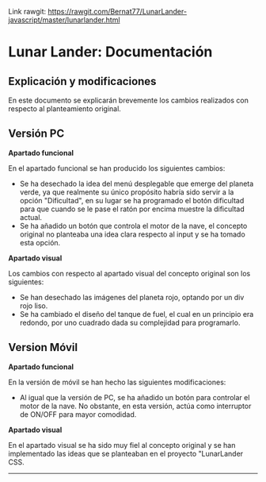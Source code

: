 Link rawgit: https://rawgit.com/Bernat77/LunarLander-javascript/master/lunarlander.html


# Lunar Lander: Documentación

## Explicación y modificaciones

En este documento se explicarán brevemente los cambios realizados con respecto al planteamiento original.

## **Versión PC**

**Apartado funcional**

En el apartado funcional se han producido los siguientes cambios: 
* Se ha desechado la idea del menú desplegable que emerge del planeta verde, ya que realmente su único propósito habría sido servir
a la opción "Dificultad", en su lugar se ha programado el botón dificultad para que cuando se le pase el ratón por encima muestre la dificultad actual.
* Se ha añadido un botón que controla el motor de la nave, el concepto original no planteaba una idea clara respecto al input y se ha tomado esta opción.

**Apartado visual**

Los cambios con respecto al apartado visual del concepto original son los siguientes:
* Se han desechado las imágenes del planeta rojo, optando por un div rojo liso.
* Se ha cambiado el diseño del tanque de fuel, el cual en un principio era redondo, por uno cuadrado dada su complejidad para programarlo.

## **Version Móvil**

**Apartado funcional**

En la versión de móvil se han hecho las siguientes modificaciones:
* Al igual que la versión de PC, se ha añadido un botón para controlar el motor de la nave. No obstante, en esta versión, actúa como interruptor de ON/OFF para mayor comodidad.

**Apartado visual**

En el apartado visual se ha sido muy fiel al concepto original y se han implementado las ideas que se planteaban en el proyecto "LunarLander CSS.

----
